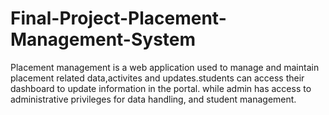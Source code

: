 # Final-Project-Placement-Management-System
Placement management is a web application used to manage and maintain placement related data,activites and updates.students can access their dashboard to update information in the portal. while admin has access to administrative privileges  for data handling, and student management.
